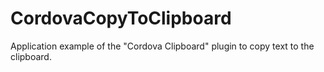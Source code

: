 # CordovaCopyToClipboard
Application example of the "Cordova Clipboard" plugin to copy text to the clipboard.
